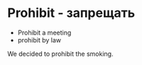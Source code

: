 # Prohibit - запрещать

- Prohibit a meeting
- prohibit by law

We decided to prohibit the smoking.
